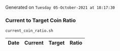 Generated on `Tuesday 05-October-2021 at 18:17:30`

### Current to Target Coin Ratio
`current_coin_ratio.sh`

Date|Current|Target|Ratio
---|---|---|---
